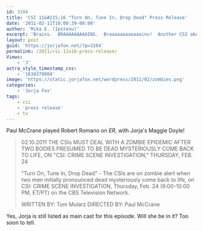 ```yaml
---
id: 3104
title: 'CSI 11&#215;16 "Turn On, Tune In, Drop Dead" Press Release'
date: '2011-02-11T10:00:39-08:00'
author: 'Mika E. (Ipstenu)'
excerpt: 'Brains.  BRAAAAAAAAAINS.  Braaaaaaaaaaaains!  Another CSI about the dead coming back to life.'
layout: post
guid: 'https://jorjafox.net/?p=3104'
permalink: /2011/csi-11x16-press-release/
Views:
    - '3'
astra_style_timestamp_css:
    - '1634379804'
image: 'https://static.jorjafox.net/wordpress/2011/02/zombies.png'
categories:
    - 'Jorja Fox'
tags:
    - csi
    - 'press release'
    - tv
---
```


Paul McCrane played Robert Romano on <em>ER</em>, with Jorja's Maggie Doyle!

<blockquote>02.10.2011 THE CSIs MUST DEAL WITH A ZOMBIE EPIDEMIC AFTER TWO BODIES PRESUMED TO BE DEAD MYSTERIOUSLY COME BACK TO LIFE, ON "CSI: CRIME SCENE INVESTIGATION," THURSDAY, FEB. 24

"Turn On, Tune In, Drop Dead" - The CSIs are on zombie alert when two men initially pronounced dead mysteriously come back to life, on CSI: CRIME SCENE INVESTIGATION, Thursday, Feb. 24 (9:00-10:00 PM, ET/PT) on the CBS Television Network.

WRITTEN BY: Tom Mularz
DIRECTED BY: Paul McCrane</blockquote>

Yes, Jorja is still listed as main cast for this episode.  Will she be in it?  Too soon to tell.
